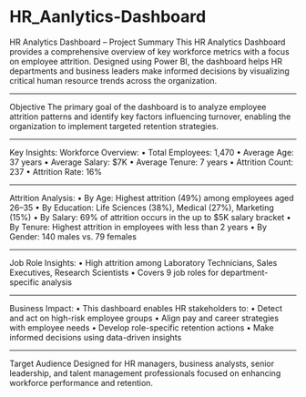 # HR_Aanlytics-Dashboard
HR Analytics Dashboard – Project Summary
This HR Analytics Dashboard provides a comprehensive overview of key workforce metrics with a focus on employee attrition. Designed using Power BI, the dashboard helps HR departments and business leaders make informed decisions by visualizing critical human resource trends across the organization.
________________________________________________________________________________________________________________________________________________________________________________________________________________

Objective
The primary goal of the dashboard is to analyze employee attrition patterns and identify key factors influencing turnover, enabling the organization to implement targeted retention strategies.

____________________________________________________________________________________________________________________________________________________________________________________________________________________

Key Insights:
  Workforce Overview:
•	Total Employees: 1,470
•	Average Age: 37 years
•	Average Salary: $7K
•	Average Tenure: 7 years
•	Attrition Count: 237
•	Attrition Rate: 16%
____________________________________________________________________________________________________________________________________________________________________________________________________________________

Attrition Analysis:
•	By Age: Highest attrition (49%) among employees aged 26–35
•	By Education: Life Sciences (38%), Medical (27%), Marketing (15%)
•	By Salary: 69% of attrition occurs in the up to $5K salary bracket
•	By Tenure: Highest attrition in employees with less than 2 years
•	By Gender: 140 males vs. 79 females
____________________________________________________________________________________________________________________________________________________________________________________________________________________

Job Role Insights:
•	High attrition among Laboratory Technicians, Sales Executives, Research Scientists
•	Covers 9 job roles for department-specific analysis
____________________________________________________________________________________________________________________________________________________________________________________________________________________

Business Impact:
•	This dashboard enables HR stakeholders to:
•	Detect and act on high-risk employee groups
•	Align pay and career strategies with employee needs
•	Develop role-specific retention actions
•	Make informed decisions using data-driven insights
____________________________________________________________________________________________________________________________________________________________________________________________________________________
Target Audience
Designed for HR managers, business analysts, senior leadership, and talent management professionals focused on enhancing workforce performance and retention.


